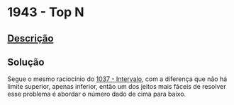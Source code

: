 # 1943 - Top N

## [Descrição](https://www.beecrowd.com.br/judge/pt/problems/view/1943)

## Solução

Segue o mesmo raciocínio do [1037 - Intervalo](../../iniciante/1037/README.md), com a diferença que não há limite superior, apenas inferior, então um dos jeitos mais fáceis de resolver esse problema é abordar o número dado de cima para baixo.